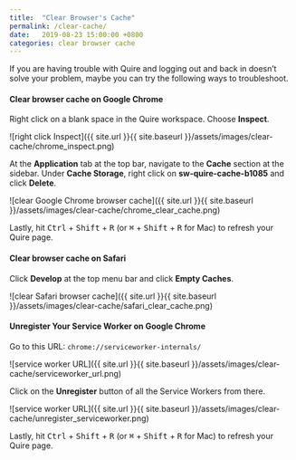 ```yaml
---
title:  "Clear Browser's Cache"
permalink: /clear-cache/ 
date:   2019-08-23 15:00:00 +0800
categories: clear browser cache
---
```

If you are having trouble with Quire and logging out and back in doesn’t solve your problem, maybe you can try the following ways to troubleshoot. 

#### Clear browser cache on Google Chrome 

Right click on a blank space in the Quire workspace. Choose **Inspect**.

![right click Inspect]({{ site.url }}{{ site.baseurl }}/assets/images/clear-cache/chrome_inspect.png)


At the **Application** tab at the top bar, navigate to the **Cache** section at the sidebar. Under **Cache Storage**, right click on **sw-quire-cache-b1085**  and click **Delete**. 

![clear Google Chrome browser cache]({{ site.url }}{{ site.baseurl }}/assets/images/clear-cache/chrome_clear_cache.png)

Lastly, hit <kbd>Ctrl</kbd> + <kbd>Shift</kbd> + <kbd>R</kbd> (or <kbd>⌘</kbd> + <kbd>Shift</kbd> + <kbd>R</kbd> for Mac) to refresh your Quire page.


#### Clear browser cache on Safari 
Click **Develop** at the top menu bar and click **Empty Caches**.

![clear Safari browser cache]({{ site.url }}{{ site.baseurl }}/assets/images/clear-cache/safari_clear_cache.png)


#### Unregister Your Service Worker on Google Chrome

Go to this URL: `chrome://serviceworker-internals/`

![service worker URL]({{ site.url }}{{ site.baseurl }}/assets/images/clear-cache/serviceworker_url.png)


Click on the **Unregister** button of all the Service Workers from there.

![service worker URL]({{ site.url }}{{ site.baseurl }}/assets/images/clear-cache/unregister_serviceworker.png)


Lastly, hit <kbd>Ctrl</kbd> + <kbd>Shift</kbd> + <kbd>R</kbd> (or <kbd>⌘</kbd> + <kbd>Shift</kbd> + <kbd>R</kbd> for Mac) to refresh your Quire page.

